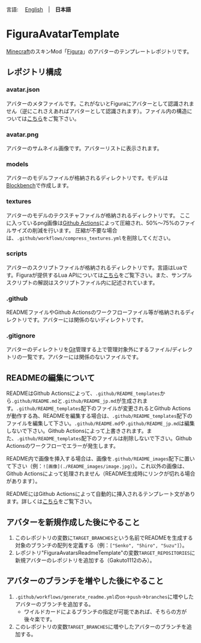 言語: 　[English](./README.md)　|　**日本語**

# FiguraAvatarTemplate
[Minecraft](https://www.minecraft.net/ja-jp)のスキンMod「[Figura](https://modrinth.com/mod/figura)」のアバターのテンプレートレポジトリです。

## レポジトリ構成
### avatar.json
アバターのメタファイルです。これがないとFiguraにアバターとして認識されません（逆にこれさえあればアバターとして認識されます）。ファイル内の構造については[こちら](https://wiki.figuramc.org/tutorials/Avatar%20Metadata)をご覧下さい。

### avatar.png
アバターのサムネイル画像です。アバターリストに表示されます。

### models
アバターのモデルファイルが格納されるディレクトリです。モデルは[Blockbench](https://www.blockbench.net/)で作成します。

### textures
アバターのモデルのテクスチャファイルが格納されるディレクトリです。
ここに入っているpng画像は[Github Actions](https://github.co.jp/features/actions)によって圧縮され、50%～75%のファイルサイズの削減を行います。
圧縮が不要な場合は、`.github/workflows/compress_textures.yml`を削除してください。

### scripts
アバターのスクリプトファイルが格納されるディレクトリです。言語はLuaです。Figuraが提供するLua APIについては[こちら](https://applejuiceyy.github.io/figs/)をご覧下さい。また、サンプルスクリプトの解説はスクリプトファイル内に記述されています。

### .github
READMEファイルやGithub Actionsのワークフローファイル等が格納されるディレクトリです。アバターには関係のないディレクトリです。

### .gitignore
アバターのディレクトリを[Git](https://git-scm.com/)管理する上で管理対象外にするファイル/ディレクトリの一覧です。アバターには関係のないファイルです。

## READMEの編集について
READMEはGithub Actionsによって、`.github/README_templates`から`.github/README.md`と`.github/README_jp.md`が生成されます。`.github/README_templates`配下のファイルが変更されるとGithub Actionsが動作する為、READMEを編集する場合は、`.github/README_templates`配下のファイルを編集して下さい。`.github/README.md`や`.github/README_jp.md`は編集しないで下さい。Github Actionsによって上書きされます。また、`.github/README_templates`配下のファイルは削除しないで下さい。Github Actionsのワークフローでエラーが発生します。

README内で画像を挿入する場合は、画像を`.github/README_images`配下に置いて下さい（例：`![画像](./README_images/image.jpg)`）。これ以外の画像は、Github Actionsによって処理されません（README生成時にリンクが切れる場合があります）。

READMEにはGithub Actionsによって自動的に挿入されるテンプレート文があります。詳しくは[こちら](https://github.com/Gakuto1112/FiguraAvatarsReadmeTemplate)をご覧下さい。

## アバターを新規作成した後にやること
1. このレポジトリの変数に`TARGET_BRANCHES`という名前でREADMEを生成する対象のブランチの配列を定義する（例：`["Senko", "Shiro", "Suzu"]`）。
2. レポジトリ"FiguraAvatarsReadmeTemplate"の変数`TARGET_REPOSITORIES`に新規アバターのレポジトリを追加する（Gakuto1112のみ）。

## アバターのブランチを増やした後にやること
1. `.github/workflows/generate_readme.yml`の`on`->`push`->`branches`に増やしたアバターのブランチを追加する。
   - ワイルドカードによるブランチの指定が可能であれば、そちらの方が後々楽です。
2. このレポジトリの変数`TARGET_BRANCHES`に増やしたアバターのブランチを追加する。
